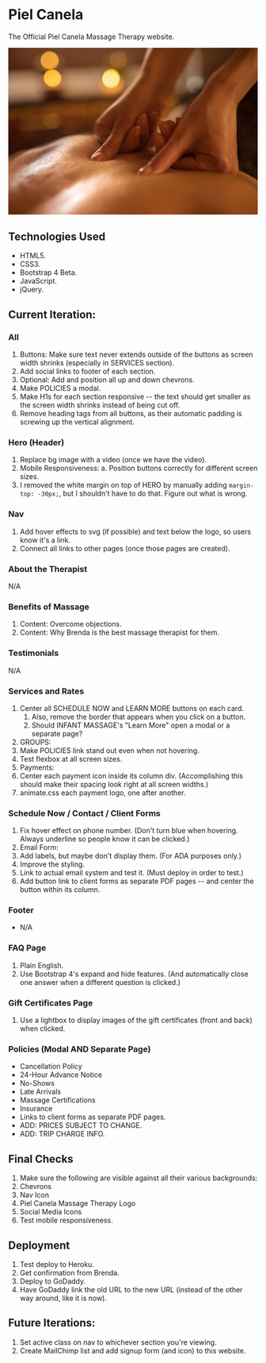 # Piel Canela

The Official Piel Canela Massage Therapy website.

![Piel Canela Massage Therapy](https://github.com/toddcf/pielcanela/blob/master/assets/img/hands-large.jpg "Piel Canela Massage Therapy")

## Technologies Used

- HTML5.
- CSS3.
- Bootstrap 4 Beta.
- JavaScript.
- jQuery.

## Current Iteration:

### All

1. Buttons: Make sure text never extends outside of the buttons as screen width shrinks (especially in SERVICES section).
2. Add social links to footer of each section.
3. Optional: Add and position all up and down chevrons.
4. Make POLICIES a modal.
5. Make H1s for each section responsive -- the text should get smaller as the screen width shrinks instead of being cut off.
6. Remove heading tags from all buttons, as their automatic padding is screwing up the vertical alignment.

### Hero (Header)

1. Replace bg image with a video (once we have the video).
2. Mobile Responsiveness:
  a. Position buttons correctly for different screen sizes.
3. I removed the white margin on top of HERO by manually adding `margin-top: -30px;`, but I shouldn't have to do that. Figure out what is wrong.

### Nav

1. Add hover effects to svg (if possible) and text below the logo, so users know it's a link.
2. Connect all links to other pages (once those pages are created).

### About the Therapist

N/A

### Benefits of Massage

1. Content: Overcome objections.
2. Content: Why Brenda is the best massage therapist for them.

### Testimonials

N/A

### Services and Rates

1. Center all SCHEDULE NOW and LEARN MORE buttons on each card.
   1. Also, remove the border that appears when you click on a button.
   2. Should INFANT MASSAGE's "Learn More" open a modal or a separate page?
2. GROUPS:
  1. Make POLICIES link stand out even when not hovering.
3. Test flexbox at all screen sizes.
4. Payments:
  1. Center each payment icon inside its column div. (Accomplishing this should make their spacing look right at all screen widths.)
  2. animate.css each payment logo, one after another.

### Schedule Now / Contact / Client Forms

1. Fix hover effect on phone number. (Don't turn blue when hovering. Always underline so people know it can be clicked.)
2. Email Form:
  1. Add labels, but maybe don't display them. (For ADA purposes only.)
  2. Improve the styling.
  3. Link to actual email system and test it. (Must deploy in order to test.)
3. Add button link to client forms as separate PDF pages -- and center the button within its column.

### Footer

- N/A

### FAQ Page

1. Plain English.
2. Use Bootstrap 4's expand and hide features. (And automatically close one answer when a different question is clicked.)

### Gift Certificates Page

1. Use a lightbox to display images of the gift certificates (front and back) when clicked.

### Policies (Modal AND Separate Page)
  
- Cancellation Policy
- 24-Hour Advance Notice
- No-Shows
- Late Arrivals
- Massage Certifications
- Insurance
- Links to client forms as separate PDF pages.
- ADD: PRICES SUBJECT TO CHANGE.
- ADD: TRIP CHARGE INFO.

## Final Checks

1. Make sure the following are visible against all their various backgrounds:
  1. Chevrons
  2. Nav Icon
  3. Piel Canela Massage Therapy Logo
  4. Social Media Icons
2. Test mobile responsiveness.

## Deployment

1. Test deploy to Heroku.
2. Get confirmation from Brenda.
3. Deploy to GoDaddy.
4. Have GoDaddy link the old URL to the new URL (instead of the other way around, like it is now).

## Future Iterations:

1. Set active class on nav to whichever section you're viewing.
2. Create MailChimp list and add signup form (and icon) to this website.